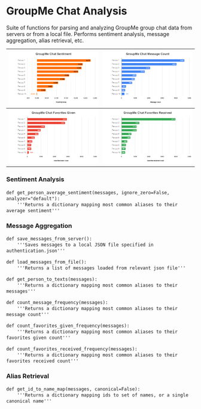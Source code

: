 # GroupMe Chat Analysis
Suite of functions for parsing and analyzing GroupMe group chat data from servers or from a local file.  Performs sentiment analysis, message aggregation, alias retrieval, etc.

![sentiment](plots/messages_sentiment.png)   |![messages_count](plots/messages_count.png)
:-------------------------------------------:|:-------------------------------------------------:
![favorites given](plots/favorites_given.png)|![favorites received](plots/favorites_received.png)

### Sentiment Analysis
```
def get_person_average_sentiment(messages, ignore_zero=False, analyzer="default"):
    '''Returns a dictionary mapping most common aliases to their average sentiment'''
```

### Message Aggregation
```
def save_messages_from_server():
    '''Saves messages to a local JSON file specified in authentication.json'''
```
```
def load_messages_from_file():
    '''Returns a list of messages loaded from relevant json file'''
```
```
def get_person_to_texts(messages):
    '''Returns a dictionary mapping most common aliases to their messages'''
```
```
def count_message_frequency(messages):    
    '''Returns a dictionary mapping most common aliases to their message count'''    
```
```
def count_favorites_given_frequency(messages):
    '''Returns a dictionary mapping most common aliases to their favorites given count'''
```
```
def count_favorites_received_frequency(messages):
    '''Returns a dictionary mapping most common aliases to their favorites received count'''
```

### Alias Retrieval

```
def get_id_to_name_map(messages, canonical=False):
    '''Returns a dictionary mapping ids to set of names, or a single canonical name'''
```
